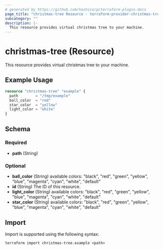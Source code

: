 ```yaml
---
# generated by https://github.com/hashicorp/terraform-plugin-docs
page_title: "christmas-tree Resource - terraform-provider-christmas-tree"
subcategory: ""
description: |-
  This resource provides virtual christmas tree to your machine.
---
```


# christmas-tree (Resource)

This resource provides virtual christmas tree to your machine.

## Example Usage

```terraform
resource "christmas-tree" "example" {
  path        = "/tmp/example"
  ball_color  = "red"
  star_color  = "yellow"
  light_color = "white"
}
```

<!-- schema generated by tfplugindocs -->
## Schema

### Required

- **path** (String)

### Optional

- **ball_color** (String) available colors: "black", "red", "green", "yellow", "blue", "magenta", "cyan", "white", "default"
- **id** (String) The ID of this resource.
- **light_color** (String) available colors: "black", "red", "green", "yellow", "blue", "magenta", "cyan", "white", "default"
- **star_color** (String) available colors: "black", "red", "green", "yellow", "blue", "magenta", "cyan", "white", "default"

## Import

Import is supported using the following syntax:

```shell
terraform import christmas-tree.example <path>
```
